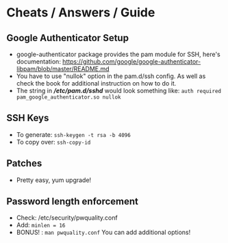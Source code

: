 # Cheats / Answers / Guide

## Google Authenticator Setup
 - google-authenticator package provides the pam module for SSH, here's documentation: https://github.com/google/google-authenticator-libpam/blob/master/README.md
 - You have to use "nullok" option in the pam.d/ssh config. As well as check the book for additional instruction on how to do it.
 - The string in ***/etc/pam.d/sshd*** would look something like: ```auth required pam_google_authenticator.so nullok ```

## SSH Keys
 - To generate: ``` ssh-keygen -t rsa -b 4096 ```
 - To copy over: ``` ssh-copy-id ```

## Patches
 - Pretty easy, yum upgrade!

## Password length enforcement
 - Check: /etc/security/pwquality.conf
 - Add: ```minlen = 16 ```
 - BONUS! : ``` man pwquality.conf ``` You can add additional options!